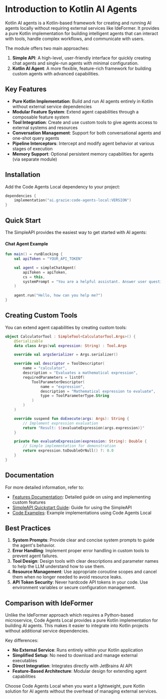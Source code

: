 # Introduction to Kotlin AI Agents

Kotlin AI agents is a Kotlin-based framework for creating and running AI agents locally without requiring external services like IdeFormer. It provides a pure Kotlin implementation for building intelligent agents that can interact with tools, handle complex workflows, and communicate with users.

The module offers two main approaches:

1. **Simple API**: A high-level, user-friendly interface for quickly creating chat agents and single-run agents with minimal configuration.
2. **Kotlin AI Agent**: A more flexible, feature-rich framework for building custom agents with advanced capabilities.

## Key Features

- **Pure Kotlin Implementation**: Build and run AI agents entirely in Kotlin without external service dependencies
- **Modular Feature System**: Extend agent capabilities through a composable feature system
- **Tool Integration**: Create and use custom tools to give agents access to external systems and resources
- **Conversation Management**: Support for both conversational agents and one-shot query agents
- **Pipeline Interceptors**: Intercept and modify agent behavior at various stages of execution
- **Memory Support**: Optional persistent memory capabilities for agents (via separate module)

## Installation

Add the Code Agents Local dependency to your project:

```kotlin
dependencies {
    implementation("ai.grazie:code-agents-local:VERSION")
}
```

## Quick Start
The SimpleAPI provides the easiest way to get started with AI agents:

#### Chat Agent Example

```kotlin
fun main() = runBlocking {
    val apiToken = "YOUR_API_TOKEN"

    val agent = simpleChatAgent(
        apiToken = apiToken,
        cs = this,
        systemPrompt = "You are a helpful assistant. Answer user questions concisely."
    )
    
    agent.run("Hello, how can you help me?")
}
```

## Creating Custom Tools

You can extend agent capabilities by creating custom tools:

```kotlin
object CalculatorTool : SimpleTool<CalculatorTool.Args>() {
    @Serializable
    data class Args(val expression: String) : Tool.Args

    override val argsSerializer = Args.serializer()

    override val descriptor = ToolDescriptor(
        name = "calculator",
        description = "Evaluates a mathematical expression",
        requiredParameters = listOf(
            ToolParameterDescriptor(
                name = "expression",
                description = "Mathematical expression to evaluate",
                type = ToolParameterType.String
            )
        )
    )

    override suspend fun doExecute(args: Args): String {
        // Implement expression evaluation
        return "Result: ${evaluateExpression(args.expression)}"
    }

    private fun evaluateExpression(expression: String): Double {
        // Simple implementation for demonstration
        return expression.toDoubleOrNull() ?: 0.0
    }
}
```

## Documentation

For more detailed information, refer to:

- [Features Documentation](FEATURES.md): Detailed guide on using and implementing custom features
- [SimpleAPI Quickstart Guide](src/commonMain/kotlin/ai/grazie/code/agents/local/simpleApi/QuickstartGuide.md): Guide for using the SimpleAPI
- [Code Examples](../code-agents-examples): Example implementations using Code Agents Local

## Best Practices

1. **System Prompts**: Provide clear and concise system prompts to guide the agent's behavior.
2. **Error Handling**: Implement proper error handling in custom tools to prevent agent failures.
3. **Tool Design**: Design tools with clear descriptions and parameter names to help the LLM understand how to use them.
4. **Resource Management**: Use appropriate coroutine scopes and cancel them when no longer needed to avoid resource leaks.
5. **API Token Security**: Never hardcode API tokens in your code. Use environment variables or secure configuration management.

## Comparison with IdeFormer

Unlike the IdeFormer approach which requires a Python-based microservice, Code Agents Local provides a pure Kotlin implementation for building AI agents. This makes it easier to integrate into Kotlin projects without additional service dependencies.

Key differences:
- **No External Service**: Runs entirely within your Kotlin application
- **Simplified Setup**: No need to download and manage external executables
- **Direct Integration**: Integrates directly with JetBrains AI API
- **Feature-Based Architecture**: Modular design for extending agent capabilities

Choose Code Agents Local when you want a lightweight, pure Kotlin solution for AI agents without the overhead of managing external services.